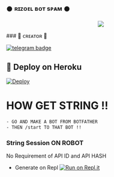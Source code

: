 ### 𒊹︎︎︎ ʀɪᴢᴏᴇʟ ʙᴏᴛ sᴘᴀᴍ 𒊹︎︎︎︎︎

<p align="center">
  <img src="https://telegra.ph/file/3f545529ce7328a4b23ef.jpg">
</p>
### 🖤 ᴄʀᴇᴀᴛᴏʀ 🖤

[![telegram badge](https://img.shields.io/badge/RiZoeL-30302f?style=for-the-badge&logo=telegram)](https://t.me/TheRiZoeL)

## 🚀 Deploy on Heroku 
[![Deploy](https://www.herokucdn.com/deploy/button.svg)](https://heroku.com/deploy?template=https://github.com/MrRizoel/BotSpam.git) 
# HOW GET STRING !! 
```sh
- GO AND MAKE A BOT FROM BOTFATHER
- THEN /start TO THAT BOT !!
```
### String Session ON ROBOT

No Requirement of API ID and API HASH

   - Generate on Repl [![Run on Repl.it](https://repl.it/badge/github/MrRizoel/BotSpam)](https://replit.com/@RiZoeL/BOT-SPAM)
